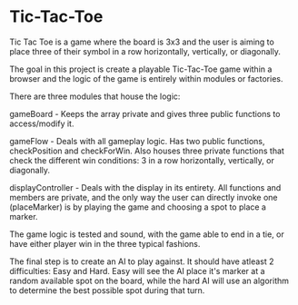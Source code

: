 # Tic-Tac-Toe

Tic Tac Toe is a game where the board is 3x3 and the user is aiming to place three of their symbol in a row horizontally, vertically, or diagonally.

The goal in this project is create a playable Tic-Tac-Toe game within a browser and the logic of the game is entirely within modules or factories.

There are three modules that house the logic:

gameBoard - Keeps the array private and gives three public functions to access/modify it.

gameFlow - Deals with all gameplay logic. Has two public functions, checkPosition and checkForWin. Also houses three private functions that check the different win conditions: 3 in a row horizontally, vertically, or diagonally.

displayController - Deals with the display in its entirety. All functions and members are private, and the only way the user can directly invoke one (placeMarker) is by playing the game and choosing a spot to place a marker.

The game logic is tested and sound, with the game able to end in a tie, or have either player win in the three typical fashions.

The final step is to create an AI to play against. It should have atleast 2 difficulties: Easy and Hard. Easy will see the AI place it's marker at a random available spot on the board, while the hard AI will use an algorithm to determine the best possible spot during that turn.